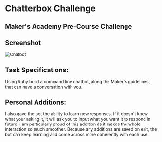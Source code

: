 Chatterbox Challenge
====================

Maker's Academy Pre-Course Challenge
-----------------------------------


Screenshot
---------
![Chatbot](/chatterbox-challenge.png?raw=true "Chatbot")

Task Specifications:
-------------------

Using Ruby build a command line chatbot, along the Maker's guidelines, that can have a conversation with you.

Personal Additions:
------------------

I also gave the bot the ability to learn new responses. If it doesn't know what your asking it, it will ask you to input what you want it to respond in future. I am particularly proud of this addition as it makes the whole interaction so much smoother. Because any additions are saved on exit, the bot can keep learning and come across more coherently with each use.

